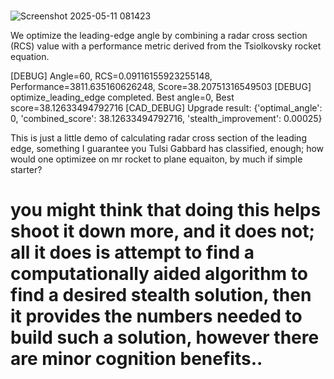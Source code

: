 # 

![Screenshot 2025-05-11 081423](https://github.com/user-attachments/assets/83b7b650-9250-4e1e-99dc-ab6d5e5964ad)


We optimize the leading-edge angle by combining a radar cross section (RCS) value
with a performance metric derived from the Tsiolkovsky rocket equation.

[DEBUG] Angle=60, RCS=0.09116155923255148, Performance=3811.635160626248, Score=38.20751316549503
[DEBUG] optimize_leading_edge completed. Best angle=0, Best score=38.12633494792716
[CAD_DEBUG] Upgrade result: {'optimal_angle': 0, 'combined_score': 38.12633494792716, 'stealth_improvement': 0.00025}

This is just a little demo of calculating radar cross section of the leading edge, something I guarantee you Tulsi Gabbard has classified, enough; how would one optimizee on mr rocket to plane equaiton, by much if simple starter?

# you might think that doing this helps shoot it down more, and it does not; all it does is attempt to find a computationally aided algorithm to find a desired stealth solution, then it provides the numbers needed to build such a solution, however there are minor cognition benefits.. 
